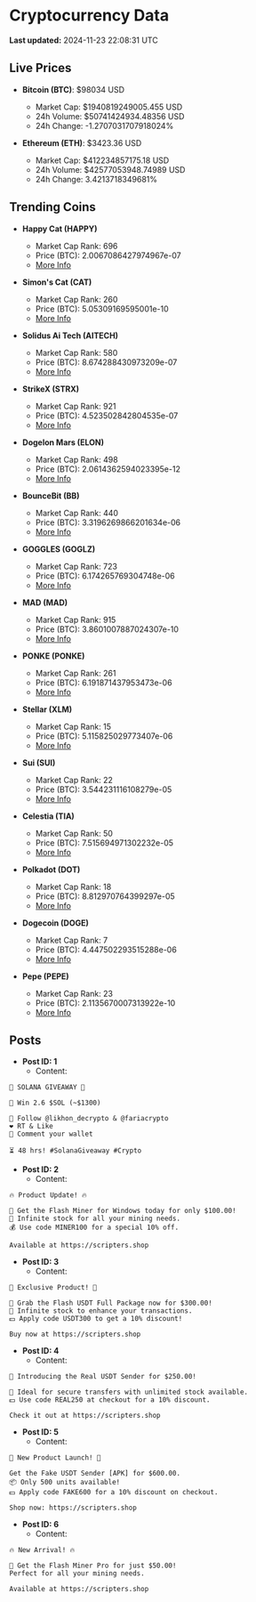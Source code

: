 # Cryptocurrency Data

**Last updated:** 2024-11-23 22:08:31 UTC

## Live Prices
- **Bitcoin (BTC)**: $98034 USD
  - Market Cap: $1940819249005.455 USD
  - 24h Volume: $50741424934.48356 USD
  - 24h Change: -1.2707031707918024%

- **Ethereum (ETH)**: $3423.36 USD
  - Market Cap: $412234857175.18 USD
  - 24h Volume: $42577053948.74989 USD
  - 24h Change: 3.4213718349681%

## Trending Coins
- **Happy Cat (HAPPY)**
  - Market Cap Rank: 696
  - Price (BTC): 2.0067086427974967e-07
  - [More Info](https://www.coingecko.com/en/coins/happycat)

- **Simon's Cat (CAT)**
  - Market Cap Rank: 260
  - Price (BTC): 5.05309169595001e-10
  - [More Info](https://www.coingecko.com/en/coins/simons-cat)

- **Solidus Ai Tech (AITECH)**
  - Market Cap Rank: 580
  - Price (BTC): 8.674288430973209e-07
  - [More Info](https://www.coingecko.com/en/coins/solidus-ai-tech)

- **StrikeX (STRX)**
  - Market Cap Rank: 921
  - Price (BTC): 4.523502842804535e-07
  - [More Info](https://www.coingecko.com/en/coins/strike-x)

- **Dogelon Mars (ELON)**
  - Market Cap Rank: 498
  - Price (BTC): 2.0614362594023395e-12
  - [More Info](https://www.coingecko.com/en/coins/dogelon-mars)

- **BounceBit (BB)**
  - Market Cap Rank: 440
  - Price (BTC): 3.3196269866201634e-06
  - [More Info](https://www.coingecko.com/en/coins/bouncebit)

- **GOGGLES (GOGLZ)**
  - Market Cap Rank: 723
  - Price (BTC): 6.174265769304748e-06
  - [More Info](https://www.coingecko.com/en/coins/goggles)

- **MAD (MAD)**
  - Market Cap Rank: 915
  - Price (BTC): 3.8601007887024307e-10
  - [More Info](https://www.coingecko.com/en/coins/mad-2)

- **PONKE (PONKE)**
  - Market Cap Rank: 261
  - Price (BTC): 6.191871437953473e-06
  - [More Info](https://www.coingecko.com/en/coins/ponke)

- **Stellar (XLM)**
  - Market Cap Rank: 15
  - Price (BTC): 5.115825029773407e-06
  - [More Info](https://www.coingecko.com/en/coins/stellar)

- **Sui (SUI)**
  - Market Cap Rank: 22
  - Price (BTC): 3.544231116108279e-05
  - [More Info](https://www.coingecko.com/en/coins/sui)

- **Celestia (TIA)**
  - Market Cap Rank: 50
  - Price (BTC): 7.515694971302232e-05
  - [More Info](https://www.coingecko.com/en/coins/celestia)

- **Polkadot (DOT)**
  - Market Cap Rank: 18
  - Price (BTC): 8.812970764399297e-05
  - [More Info](https://www.coingecko.com/en/coins/polkadot)

- **Dogecoin (DOGE)**
  - Market Cap Rank: 7
  - Price (BTC): 4.447502293515288e-06
  - [More Info](https://www.coingecko.com/en/coins/dogecoin)

- **Pepe (PEPE)**
  - Market Cap Rank: 23
  - Price (BTC): 2.1135670007313922e-10
  - [More Info](https://www.coingecko.com/en/coins/pepe)

## Posts
- **Post ID: 1**
  - Content:
```
🚀 SOLANA GIVEAWAY 🚀

🎁 Win 2.6 $SOL (~$1300)

🤝 Follow @likhon_decrypto & @fariacrypto
❤️ RT & Like
💬 Comment your wallet

⏳ 48 hrs! #SolanaGiveaway #Crypto
```

- **Post ID: 2**
  - Content:
```
🔥 Product Update! 🔥

🚀 Get the Flash Miner for Windows today for only $100.00!
🔋 Infinite stock for all your mining needs.
💰 Use code MINER100 for a special 10% off.

Available at https://scripters.shop
```

- **Post ID: 3**
  - Content:
```
🎁 Exclusive Product! 🎁

💸 Grab the Flash USDT Full Package now for $300.00!
🎉 Infinite stock to enhance your transactions.
💵 Apply code USDT300 to get a 10% discount!

Buy now at https://scripters.shop
```

- **Post ID: 4**
  - Content:
```
💎 Introducing the Real USDT Sender for $250.00!

💼 Ideal for secure transfers with unlimited stock available.
💵 Use code REAL250 at checkout for a 10% discount.

Check it out at https://scripters.shop
```

- **Post ID: 5**
  - Content:
```
🚀 New Product Launch! 🚀

Get the Fake USDT Sender [APK] for $600.00.
📦 Only 500 units available!
💵 Apply code FAKE600 for a 10% discount on checkout.

Shop now: https://scripters.shop
```

- **Post ID: 6**
  - Content:
```
🔥 New Arrival! 🔥

💸 Get the Flash Miner Pro for just $50.00!
Perfect for all your mining needs.

Available at https://scripters.shop
```

